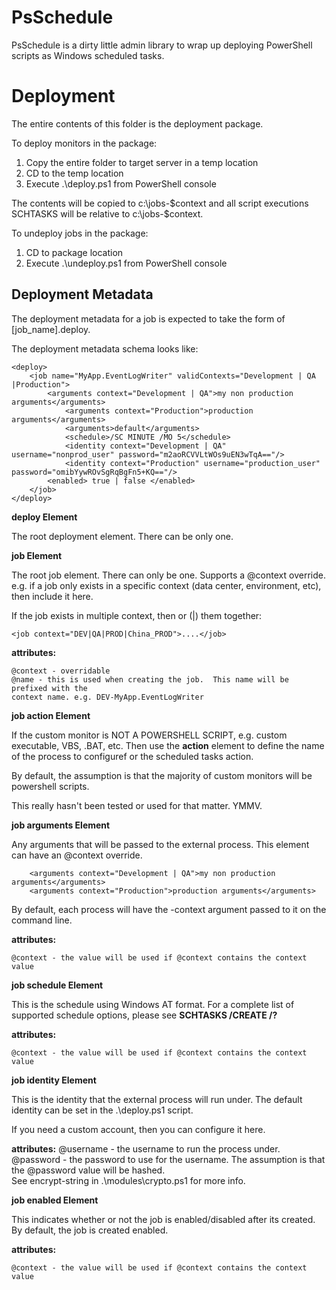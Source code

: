 PsSchedule
=================
PsSchedule is a dirty little admin library to wrap up deploying PowerShell scripts
as Windows scheduled tasks.

Deployment
===========
The entire contents of this folder is the deployment package.  

To deploy monitors in the package:

1. Copy the entire folder to target server in a temp location
2. CD to the temp location 
3. Execute .\deploy.ps1 from PowerShell console

The contents will be copied to c:\jobs-$context and all
script executions SCHTASKS will be relative to c:\jobs-$context. 


To undeploy jobs in the package:

1. CD to package location
2. Execute .\undeploy.ps1 from PowerShell console



Deployment Metadata
-------------------
The deployment metadata for a job is expected to take
the form of [job_name].deploy.

The deployment metadata schema looks like:

	<deploy>
		<job name="MyApp.EventLogWriter" validContexts="Development | QA |Production">
			<arguments context="Development | QA">my non production arguments</arguments>
				<arguments context="Production">production arguments</arguments>
				<arguments>default</arguments>
				<schedule>/SC MINUTE /MO 5</schedule>
				<identity context="Development | QA" username="nonprod_user" password="m2aoRCVVLtWOs9uEN3wTqA=="/>
				<identity context="Production" username="production_user" password="omibYywROvSgRqBgFn5+KQ=="/>
		    <enabled> true | false </enabled>
		</job>
	</deploy>


**deploy Element**

The root deployment element.  There can be only one.

**job Element**

The root job element.  There can only be one.  Supports a @context override.  
e.g. if a job only exists in a specific context (data center, environment, etc), then include it here.

If the job exists in multiple context, then or (|) them together:

	<job context="DEV|QA|PROD|China_PROD">....</job>

**attributes:**

	@context - overridable
	@name - this is used when creating the job.  This name will be prefixed with the 
	context name. e.g. DEV-MyApp.EventLogWriter

	
**job action Element**

If the custom monitor is NOT A POWERSHELL SCRIPT, e.g. custom executable, 
VBS, .BAT, etc.  Then use the **action** element to define the name of the process
to configuref or the scheduled tasks action.

By default, the assumption is that the majority of custom monitors will be powershell
scripts.

This really hasn't been tested or used for that matter.  YMMV.


**job arguments Element**

Any arguments that will be passed to the external process.  This element can 
have an @context override.

		<arguments context="Development | QA">my non production arguments</arguments>
		<arguments context="Production">production arguments</arguments>

By default, each process will have the -context argument passed to it 
on the command line.


**attributes:**

	@context - the value will be used if @context contains the context value
	

**job schedule Element**

This is the schedule using Windows AT format. For a complete list of supported schedule options, please see
**SCHTASKS /CREATE /?**

**attributes:**

	@context - the value will be used if @context contains the context value

	
**job identity Element**

This is the identity that the external process will run under.
The default identity can be set in the .\deploy.ps1 script.

If you need a custom account, then you can configure it here.

**attributes:**
	@username - the username to run the process under.
	@password - the password to use for the username.  The
		assumption is that the @password value will be hashed.  
		See encrypt-string in .\modules\crypto.ps1 for more info.
        
**job enabled Element**

This indicates whether or not the job is enabled/disabled after its created.  By default, the job is created enabled.

      
**attributes:**

	@context - the value will be used if @context contains the context value


